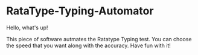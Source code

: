 # RataType-Typing-Automator

Hello, what's up!

This piece of software autmates the Ratatype Typing test. You can choose the speed that you want along with the accuracy. Have fun with it!
